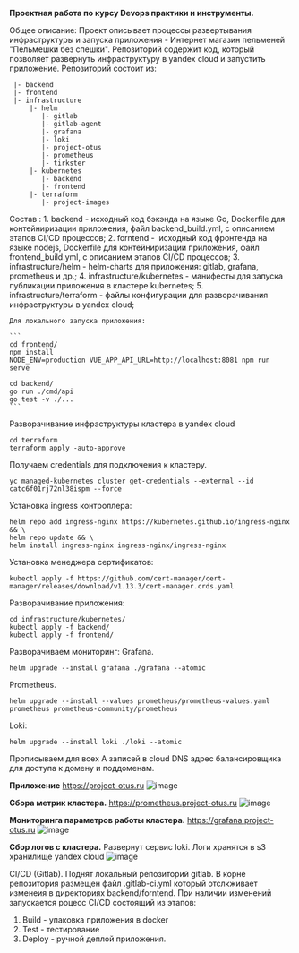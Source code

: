 **Проектная работа по курсу Devops практики и инструменты.**

Общее описание:
	Проект описывает процессы развертывания инфраструктуры и запуска приложения - Интернет магазин пельменей "Пельмешки без спешки".
Репозиторий содержит код, который позволяет развернуть инфраструктуру в yandex cloud и запустить приложение.
Репозиторий состоит из:
```
 |- backend        
 |- frontend       
 |- infrastructure
     |- helm       
        |- gitlab
        |- gitlab-agent
        |- grafana
        |- loki
	    |- project-otus
        |- prometheus
        |- tirkster
     |- kubernetes
        |- backend
        |- frontend
     |- terraform
        |- project-images

```
Cостав :
	1. backend - исходный код бэкэнда на языке Go, Dockerfile для контейниризации приложения, файл backend_build.yml, с описанием этапов CI/CD процессов;
	2. forntend -  исходный код фронтенда на языке nodejs, Dockerfile для контейниризации приложения, файл frontend_build.yml, c описанием этапов CI/CD процессов;
	3. infrastructure/helm - helm-charts для приложения: gitlab, grafana, prometheus и др.;
	4. infrastructure/kubernetes - манифесты для запуска публикации приложения в кластере kubernetes;
 	5. infrastructure/terraform - файлы конфигурации для разворачивания инфраструктуры в yandex cloud;

	Для локального запуска приложения:

	```
	cd frontend/
	npm install
	NODE_ENV=production VUE_APP_API_URL=http://localhost:8081 npm run serve

	cd backend/
	go run ./cmd/api
	go test -v ./...
	```

Разворачивание инфраструктуры кластера в yandex cloud

```
cd terraform
terraform apply -auto-approve
```
Получаем credentials для подключения к кластеру.
```
yc managed-kubernetes cluster get-credentials --external --id catc6f01rj72nl38ispm --force

```
Установка ingress контроллера:
```
helm repo add ingress-nginx https://kubernetes.github.io/ingress-nginx && \
helm repo update && \
helm install ingress-nginx ingress-nginx/ingress-nginx
```

Установка менеджера сертификатов:
```
kubectl apply -f https://github.com/cert-manager/cert-manager/releases/download/v1.13.3/cert-manager.crds.yaml
```
Разворачивание приложения:
```
cd infrastructure/kubernetes/
kubectl apply -f backend/
kubectl apply -f frontend/
```

Разворачиваем мониторинг:
Grafana.
```
helm upgrade --install grafana ./grafana --atomic
```
Prometheus.
```
helm upgrade --install --values prometheus/prometheus-values.yaml prometheus prometheus-community/prometheus
```
Loki:
```
helm upgrade --install loki ./loki --atomic
```
Прописываем для всех А записей в cloud DNS адрес балансировщика для доступа к домену и поддоменам.

**Приложение** https://project-otus.ru
![image](https://github.com/Shchegolkov-vg/projectotus/assets/154276083/6265aced-0def-4553-bab4-ead6454d3ba3)

**Сбора метрик кластера.**  https://prometheus.project-otus.ru
![image](https://github.com/Shchegolkov-vg/projectotus/assets/154276083/d4554c50-e303-424f-81ab-363723d4a72d)

**Мониторинга параметров работы кластера.** https://grafana.project-otus.ru
![image](https://github.com/Shchegolkov-vg/projectotus/assets/154276083/f0564c6d-9e1b-4652-80be-e4388fb38749)

**Сбор логов с кластера.** Развернут сервис loki. Логи хранятся в s3 хранилище yandex cloud
![image](https://github.com/Shchegolkov-vg/projectotus/assets/154276083/4de1554a-e1be-411a-a950-ce09243a92a4)

CI/CD (Gitlab).
Поднят локальный репозиторий gitlab.
В корне репозитория размещен файл .gitlab-ci.yml  который отслкживает изменеия в директориях backend/forntend. При наличии изменений запускается роцесс CI/CD состоящий из этапов:
1. Build - упаковка приложения в docker
2. Test - тестирование
3. Deploy - ручной деплой приложения.
